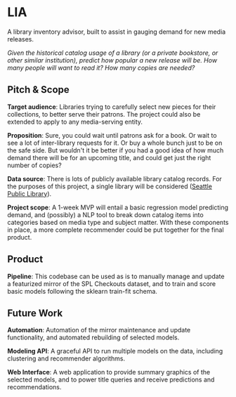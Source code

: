 # LIA

A library inventory advisor, built to assist in gauging demand for new media releases.

_Given the historical catalog usage of a library (or a private bookstore, or other similar institution), predict how popular a new release will be. How many people will want to read it? How many copies are needed?_

## Pitch & Scope

**Target audience**: Libraries trying to carefully select new pieces for their collections, to better serve their patrons. The project could also be extended to apply to any media-serving entity.

**Proposition**: Sure, you could wait until patrons ask for a book. Or wait to see a lot of inter-library requests for it. Or buy a whole bunch just to be on the safe side. But wouldn't it be better if you had a good idea of how much demand there will be for an upcoming title, and could get just the right number of copies?

**Data source**: There is lots of publicly available library catalog records. For the purposes of this project, a single library will be considered ([Seattle Public Library](https://data.seattle.gov/Community/Checkouts-By-Title-Data-Lens/5src-czff)).

**Project scope**: A 1-week MVP will entail a basic regression model predicting demand, and (possibly) a NLP tool to break down catalog items into categories based on media type and subject matter. With these components in place, a more complete recommender could be put together for the final product.

## Product

**Pipeline**: This codebase can be used as is to manually manage and update a featurized mirror of the SPL Checkouts dataset, and to train and score basic models following the sklearn train-fit schema.

## Future Work

**Automation**: Automation of the mirror maintenance and update functionality, and automated rebuilding of selected models.

**Modeling API**: A graceful API to run multiple models on the data, including clustering and recommender algorithms.

**Web Interface**: A web application to provide summary graphics of the selected models, and to power title queries and receive predictions and recommendations.
